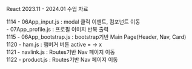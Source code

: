 React 2023.11 - 2024.01 수업 자료

1114 - 06App_input.js : modal 클릭 이벤트, 컴포넌트 이동<br>
     - 07App_profile.js : 프로필 이미지 반복 출력<br>
1115 - 06App_bootstrap.js : bootstrap기반 Main Page(Header, Nav, Card)<br>
1120 - ham.js : 햄버거 버튼 active = -> x<br>
1121 - navlink.js : Routes기반 Nav 페이지 이동<br>
1122 - product.js : Routes기반 Nav 페이지 이동<br>
